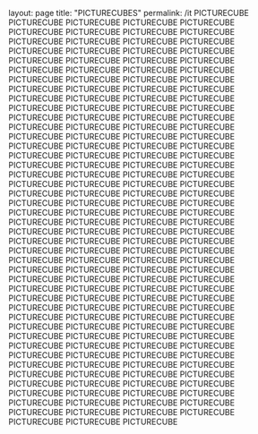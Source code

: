 layout: page
title: "PICTURECUBES"
permalink: /it
    PICTURECUBE
    PICTURECUBE
    PICTURECUBE
    PICTURECUBE
    PICTURECUBE
    PICTURECUBE
    PICTURECUBE
    PICTURECUBE
    PICTURECUBE
    PICTURECUBE
    PICTURECUBE
    PICTURECUBE
    PICTURECUBE
    PICTURECUBE
    PICTURECUBE
    PICTURECUBE
    PICTURECUBE
    PICTURECUBE
    PICTURECUBE
    PICTURECUBE
    PICTURECUBE
    PICTURECUBE
    PICTURECUBE
    PICTURECUBE
    PICTURECUBE
    PICTURECUBE
    PICTURECUBE
    PICTURECUBE
    PICTURECUBE
    PICTURECUBE
    PICTURECUBE
    PICTURECUBE
    PICTURECUBE
    PICTURECUBE
    PICTURECUBE
    PICTURECUBE
    PICTURECUBE
    PICTURECUBE
    PICTURECUBE
    PICTURECUBE
    PICTURECUBE
    PICTURECUBE
    PICTURECUBE
    PICTURECUBE
    PICTURECUBE
    PICTURECUBE
    PICTURECUBE
    PICTURECUBE
    PICTURECUBE
    PICTURECUBE
    PICTURECUBE
    PICTURECUBE
    PICTURECUBE
    PICTURECUBE
    PICTURECUBE
    PICTURECUBE
    PICTURECUBE
    PICTURECUBE
    PICTURECUBE
    PICTURECUBE
    PICTURECUBE
    PICTURECUBE
    PICTURECUBE
    PICTURECUBE
    PICTURECUBE
    PICTURECUBE
    PICTURECUBE
    PICTURECUBE
    PICTURECUBE
    PICTURECUBE
    PICTURECUBE
    PICTURECUBE
    PICTURECUBE
    PICTURECUBE
    PICTURECUBE
    PICTURECUBE
    PICTURECUBE
    PICTURECUBE
    PICTURECUBE
    PICTURECUBE
    PICTURECUBE
    PICTURECUBE
    PICTURECUBE
    PICTURECUBE
    PICTURECUBE
    PICTURECUBE
    PICTURECUBE
    PICTURECUBE
    PICTURECUBE
    PICTURECUBE
    PICTURECUBE
    PICTURECUBE
    PICTURECUBE
    PICTURECUBE
    PICTURECUBE
    PICTURECUBE
    PICTURECUBE
    PICTURECUBE
    PICTURECUBE
    PICTURECUBE
    PICTURECUBE
    PICTURECUBE
    PICTURECUBE
    PICTURECUBE
    PICTURECUBE
    PICTURECUBE
    PICTURECUBE
    PICTURECUBE
    PICTURECUBE
    PICTURECUBE
    PICTURECUBE
    PICTURECUBE
    PICTURECUBE
    PICTURECUBE
    PICTURECUBE
    PICTURECUBE
    PICTURECUBE
    PICTURECUBE
    PICTURECUBE
    PICTURECUBE
    PICTURECUBE
    PICTURECUBE
    PICTURECUBE
    PICTURECUBE
    PICTURECUBE
    PICTURECUBE
    PICTURECUBE
    PICTURECUBE
    PICTURECUBE
    PICTURECUBE
    PICTURECUBE
    PICTURECUBE
    PICTURECUBE
    PICTURECUBE
    PICTURECUBE
    PICTURECUBE
    PICTURECUBE
    PICTURECUBE
    PICTURECUBE
    PICTURECUBE
    PICTURECUBE
    PICTURECUBE
    PICTURECUBE
    PICTURECUBE
    PICTURECUBE
    PICTURECUBE
    PICTURECUBE
    PICTURECUBE
    PICTURECUBE
    PICTURECUBE
    PICTURECUBE
    PICTURECUBE
    PICTURECUBE
    PICTURECUBE
    PICTURECUBE
    PICTURECUBE
    PICTURECUBE
    PICTURECUBE
    PICTURECUBE
    PICTURECUBE
    PICTURECUBE
    PICTURECUBE
    PICTURECUBE
    PICTURECUBE
    PICTURECUBE
    PICTURECUBE
    PICTURECUBE
    PICTURECUBE
    PICTURECUBE
    PICTURECUBE
    PICTURECUBE
    PICTURECUBE
